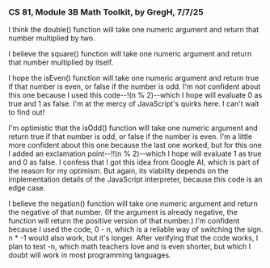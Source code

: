 ### **CS 81, Module 3B Math Toolkit, by GregH, 7/7/25**

I think the double() function will take one numeric argument and return that number multiplied by two.

I believe the square() function will take one numeric argument and return that number multiplied by itself.

I hope the isEven() function will take one numeric argument and return true if that number is even, or false if the number is odd. I'm not confident about this one because I used this code--!(n % 2)--which I hope will evaluate 0 as true and 1 as false. I'm at the mercy of JavaScript's quirks here. I can't wait to find out!

I'm optimistic that the isOdd() function will take one numeric argument and return true if that number is odd, or false if the number is even. I'm a little more confident about this one because the last one worked, but for this one I added an exclamation point--!!(n % 2)--which I hope will evaluate 1 as true and 0 as false. I confess that I got this idea from Google AI, which is part of the reason for my optimism. But again, its viability depends on the implementation details of the JavaScript interpreter, because this code is an edge case.

I believe the negation() function will take one numeric argument and return the negative of that number. (If the argument is already negative, the function will return the positive version of that number.) I'm confident because I used the code, 0 - n, which is a reliable way of switching the sign. n * -1 would also work, but it's longer. After verifying that the code works, I plan to test -n, which math teachers love and is even shorter, but which I doubt will work in most programming languages.